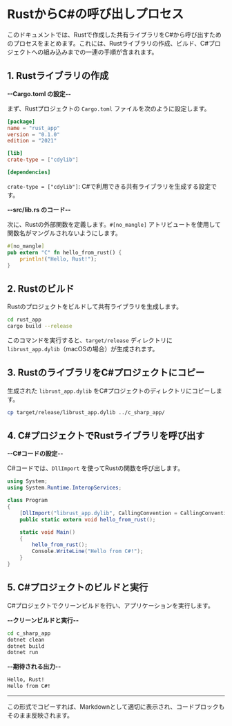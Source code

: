 # RustからC#の呼び出しプロセス

このドキュメントでは、Rustで作成した共有ライブラリをC#から呼び出すためのプロセスをまとめます。これには、Rustライブラリの作成、ビルド、C#プロジェクトへの組み込みまでの一連の手順が含まれます。

## 1. Rustライブラリの作成

**--Cargo.toml の設定--**

まず、Rustプロジェクトの `Cargo.toml` ファイルを次のように設定します。

```toml
[package]
name = "rust_app"
version = "0.1.0"
edition = "2021"

[lib]
crate-type = ["cdylib"]

[dependencies]
```

`crate-type = ["cdylib"]`: C#で利用できる共有ライブラリを生成する設定です。

**--src/lib.rs のコード--**

次に、Rustの外部関数を定義します。`#[no_mangle]` アトリビュートを使用して関数名がマングルされないようにします。

```rust
#[no_mangle]
pub extern "C" fn hello_from_rust() {
    println!("Hello, Rust!");
}
```

## 2. Rustのビルド

Rustのプロジェクトをビルドして共有ライブラリを生成します。

```bash
cd rust_app
cargo build --release
```

このコマンドを実行すると、`target/release` ディレクトリに `librust_app.dylib`（macOSの場合）が生成されます。

## 3. RustのライブラリをC#プロジェクトにコピー

生成された `librust_app.dylib` をC#プロジェクトのディレクトリにコピーします。

```bash
cp target/release/librust_app.dylib ../c_sharp_app/
```

## 4. C#プロジェクトでRustライブラリを呼び出す

**--C#コードの設定--**

C#コードでは、`DllImport` を使ってRustの関数を呼び出します。

```csharp
using System;
using System.Runtime.InteropServices;

class Program
{
    [DllImport("librust_app.dylib", CallingConvention = CallingConvention.Cdecl)]
    public static extern void hello_from_rust();

    static void Main()
    {
        hello_from_rust();
        Console.WriteLine("Hello from C#!");
    }
}
```

## 5. C#プロジェクトのビルドと実行

C#プロジェクトでクリーンビルドを行い、アプリケーションを実行します。

**--クリーンビルドと実行--**

```bash
cd c_sharp_app
dotnet clean
dotnet build
dotnet run
```

**--期待される出力--**

```bash
Hello, Rust!
Hello from C#!
```

---

この形式でコピーすれば、Markdownとして適切に表示され、コードブロックもそのまま反映されます。